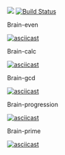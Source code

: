 <a href="https://codeclimate.com/github/codeclimate/codeclimate/maintainability"><img src="https://api.codeclimate.com/v1/badges/a99a88d28ad37a79dbf6/maintainability" /></a> [![Build Status](https://travis-ci.org/vld-blv/frontend-project-lvl1.svg?branch=master)](https://travis-ci.org/vld-blv/frontend-project-lvl1)

Brain-even

[![asciicast](https://asciinema.org/a/278324.svg)](https://asciinema.org/a/278324)

Brain-calc

[![asciicast](https://asciinema.org/a/278325.svg)](https://asciinema.org/a/278325)

Brain-gcd

[![asciicast](https://asciinema.org/a/278326.svg)](https://asciinema.org/a/278326)

Brain-progression

[![asciicast](https://asciinema.org/a/278328.svg)](https://asciinema.org/a/278328)

Brain-prime

[![asciicast](https://asciinema.org/a/278329.svg)](https://asciinema.org/a/278329)